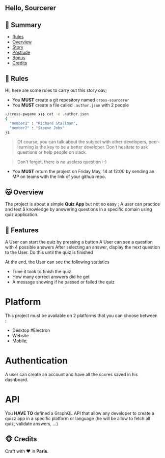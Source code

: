 ## Hello, Sourcerer

## <a name='TOC'>🐼 Summary</a>

* [Rules](#rules)
* [Overview](#overview)
* [Story](#story)
* [Postlude](#postlude)
* [Bonus](#bonus)
* [Credits](#credits)

## <a name='overview'>🦊 Rules</a>

Hi, here are some rules to carry out this story oav;

* You **MUST** create a git repository named `cross-sourcerer`
* You **MUST** create a file called `.author.json` with 2 people 

```sh
~/cross-pwgame ❯❯❯ cat -e .author.json
{
  "member1" : "Richard Stallman",
  "member2" : "Steeve Jobs"
}$
```

> Of course, you can talk about the subject with other developers, peer-learning is
> the key to be a better developer. Don't hesitate to ask questions or help people on slack.

> Don't forget, there is no useless question :-)

* You **MUST** return the project on Friday May, 14 at 12:00 by sending an MP on teams with the link of your github repo.

## <a name='overview'>🐱 Overview</a>

The project is about a simple **Quiz App** but not so easy ;
A user can practice and test å knowledge by answering questions in a specific domain using quiz application.

## <a name='story'>🐨 Features</a>

A User can start the quiz by pressing a button
A User can see a question with 4 possible answers
After selecting an answer, display the next question to the User. Do this until the quiz is finished

At the end, the User can see the following statistics
- Time it took to finish the quiz
- How many correct answers did he get
- A message showing if he passed or failed the quiz

# Platform

This project must be available on 2 platforms that you can choose between :
- Desktop #Electron
- Website
- Mobile;

# Authentication

A user can create an account and have all the scores saved in his dashboard. 

# API

You **HAVE TO** defined a GraphQL API that allow any developer to create a quizz app in a specific platform or language (he will be allow to fetch all quiz, validate answers, ...)

## <a name='credits'>🐵 Credits</a>

Craft with :heart: in **Paris**.
